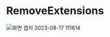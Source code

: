# RemoveExtensions
![화면 캡처 2023-08-17 111614](https://github.com/rkdwngns/RemoveExtensions/assets/93520535/1542de34-1f55-4da6-a81f-001c11597392)
